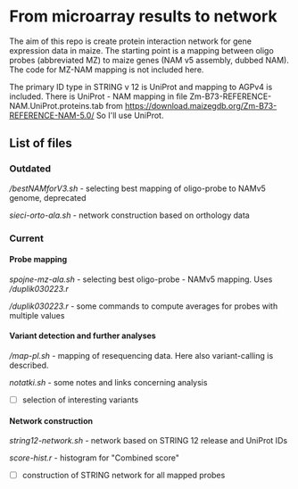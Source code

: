 # From microarray results to network

The aim of this repo is create protein interaction network for gene expression data in maize.
The starting point is a mapping between oligo probes (abbreviated MZ) to maize genes (NAM v5 assembly, dubbed NAM).
The code for MZ-NAM mapping is not included here.

The primary ID type in STRING v 12 is UniProt and mapping to AGPv4 is included.
There is UniProt - NAM mapping in file Zm-B73-REFERENCE-NAM.UniProt.proteins.tab from https://download.maizegdb.org/Zm-B73-REFERENCE-NAM-5.0/
So I'll use UniProt.

## List of files

### Outdated

*/bestNAMforV3.sh* - selecting best mapping of oligo-probe to NAMv5 genome, deprecated

*sieci-orto-ala.sh* - network construction based on orthology data

### Current

#### Probe mapping

*spojne-mz-ala.sh* - selecting best oligo-probe - NAMv5 mapping. Uses */duplik030223.r*

*/duplik030223.r* - some commands to compute averages for probes with multiple values

#### Variant detection and further analyses

*/map-pl.sh* - mapping of resequencing data. Here also variant-calling is described.

*notatki.sh* - some notes and links concerning analysis

- [ ] selection of interesting variants

#### Network construction

*string12-network.sh* - network based on STRING 12 release and UniProt IDs

*score-hist.r* - histogram for "Combined score"

- [ ] construction of STRING network for all mapped probes
